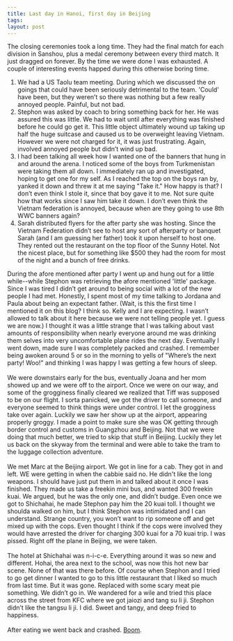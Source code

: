 ```yaml
---
title: Last day in Hanoi, first day in Beijing
tags: 
layout: post
---
```

The closing ceremonies took a long time.  They had the final match for each division in Sanshou, plus a medal ceremony between every third match.  It just dragged on forever.  By the time we were done I was exhausted.  A couple of interesting events happed during this otherwise boring time.<br /><ol><li>We had a US Taolu team meeting. During which we discussed the on goings that could have been seriously detrimental to the team. 'Could' have been, but they weren’t so there was nothing but a few really annoyed people.  Painful, but not bad.</li><li>Stephon was asked by coach to bring something back for her.  He was assured this was little.  We had to wait until after everything was finished before he could go get it.  This little object ultimately wound up taking up half the huge suitcase and caused us to be overweight leaving Vietnam.  However we were not charged for it, it was just frustrating.  Again, involved annoyed people but didn’t wind up bad.</li><li>I had been talking all week how I wanted one of the banners that hung in and around the arena.  I noticed some of the boys from Turkmenistan were taking them all down.  I immediately ran up and investigated, hoping to get one for my self.  As I reached the top on the boys ran by, yanked it down and threw it at me saying "Take it."  How happy is that?  I don’t even think I stole it, since that boy gave it to me.  Not sure quite how that works since I saw him take it down.  I don’t even think the Vietnam federation is annoyed, because when are they going to use 8th WWC banners again?</li><li>Sarah distributed flyers for the after party she was hosting.  Since the Vietnam Federation didn’t see to host any sort of afterparty or banquet Sarah (and I am guessing her father) took it upon herself to host one.  They rented out the restaurant on the top floor of the Sunny Hotel.  Not the nicest place, but for something like $500 they had the room for most of the night and a bunch of free drinks.<br /></li></ol>During the afore mentioned after party I went up and hung out for a little while--while Stephon was retrieving the afore mentioned 'little' package.  Since I was tired I didn’t get around to being social with a lot of the new people I had met.  Honestly, I spent most of my time talking to Jordana and Paula about being an expectant father. (Wait, is this the first time I mentioned it on this blog?  I think so.  Kelly and I are expecting. I wasn’t allowed to talk about it here because we were not telling people yet. I guess we are now.)  I thought it was a little strange that I was talking about vast amounts of responsibility when nearly everyone around me was drinking them selves into very uncomfortable plane rides the next day.  Eventually I went down, made sure I was completely packed and crashed.  I remember being awoken around 5 or so in the morning to yells of "Where’s the next party!  Woo!" and thinking I was happy I was getting a few hours of sleep.<br /><br />We were downstairs early for the bus, eventually Joana and her mom showed up and we were off to the airport.  Once we were on our way, and some of the grogginess finally cleared we realized that Tiff was supposed to be on our flight.  I sorta panicked, we got the driver to call someone, and everyone seemed to think things were under control.  I let the grogginess take over again.  Luckily we saw her show up at the airport, appearing properly groggy.  I made a point to make sure she was OK getting through border control and customs in Guangzhou and Beijing.  Not that we were doing that much better, we tried to skip that stuff in Beijing.  Luckily they let us back on the skyway from the terminal and were able to take the tram to the luggage collection adventure.<br /><br />We met Marc at the Beijing airport.  We got in line for a cab.  They got in and left.  WE were getting in when the cabbie said no.  He didn't like the long weapons.  I should have just put them in and talked about it once I was finished.  They made us take a freekin mini bus, and wanted 300 freekin kuai.  We argued, but he was the only one, and didn’t budge.  Even once we got to Shichahai, he made Stephon pay him the 20 kuai toll.  I thought we shoulda walked on him, but I think Stephon was intimidated and I can understand.  Strange country, you won’t want to rip someone off and get mixed up with the cops.  Even thought I think if the cops were involved they would have arrested the driver for charging 300 kuai for a 70 kuai trip.  I was pissed.  Right off the plane in Beijing, we were taken.<br /><br />The hotel at Shichahai was n-i-c-e.  Everything around it was so new and different.  Hohai, the area next to the school, was now this hot new bar scene. None of that was there before.  Of course when Stephon and I tried to go get dinner I wanted to go to this little restaurant that I liked so much from last time.  But it was gone.  Replaced with some scary meat pie something.  We didn’t go in.  We wandered for a wile and tried this place across the street from KFC where we got jaiozi and tang su li ji.  Stephon didn’t like the tangsu li ji.  I did.  Sweet and tangy, and deep fried to happiness.<br /><br />After eating we went back and crashed. <a href="http://fuzzymonk.com/photos/wushu/2005worlds">Boom</a>.<br />
